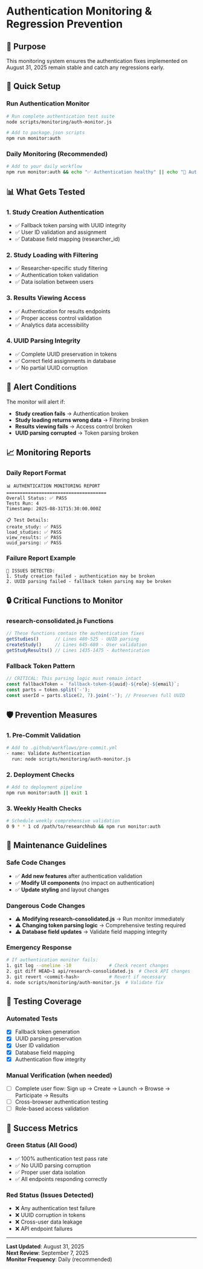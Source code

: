 # Authentication Monitoring & Regression Prevention

## 🎯 Purpose
This monitoring system ensures the authentication fixes implemented on August 31, 2025 remain stable and catch any regressions early.

## 🔧 Quick Setup

### Run Authentication Monitor
```bash
# Run complete authentication test suite
node scripts/monitoring/auth-monitor.js

# Add to package.json scripts
npm run monitor:auth
```

### Daily Monitoring (Recommended)
```bash
# Add to your daily workflow
npm run monitor:auth && echo "✅ Authentication healthy" || echo "🚨 Authentication issues detected"
```

## 📊 What Gets Tested

### 1. Study Creation Authentication
- ✅ Fallback token parsing with UUID integrity
- ✅ User ID validation and assignment
- ✅ Database field mapping (researcher_id)

### 2. Study Loading with Filtering
- ✅ Researcher-specific study filtering
- ✅ Authentication token validation
- ✅ Data isolation between users

### 3. Results Viewing Access
- ✅ Authentication for results endpoints
- ✅ Proper access control validation
- ✅ Analytics data accessibility

### 4. UUID Parsing Integrity
- ✅ Complete UUID preservation in tokens
- ✅ Correct field assignments in database
- ✅ No partial UUID corruption

## 🚨 Alert Conditions

The monitor will alert if:
- **Study creation fails** → Authentication broken
- **Study loading returns wrong data** → Filtering broken  
- **Results viewing fails** → Access control broken
- **UUID parsing corrupted** → Token parsing broken

## 📈 Monitoring Reports

### Daily Report Format
```
📊 AUTHENTICATION MONITORING REPORT
=====================================
Overall Status: ✅ PASS
Tests Run: 4
Timestamp: 2025-08-31T15:30:00.000Z

📋 Test Details:
create_study: ✅ PASS
load_studies: ✅ PASS  
view_results: ✅ PASS
uuid_parsing: ✅ PASS
```

### Failure Report Example
```
🚨 ISSUES DETECTED:
1. Study creation failed - authentication may be broken
2. UUID parsing failed - fallback token parsing may be broken
```

## 🔒 Critical Functions to Monitor

### research-consolidated.js Functions
```javascript
// These functions contain the authentication fixes
getStudies()      // Lines 480-525 - UUID parsing
createStudy()     // Lines 645-680 - User validation  
getStudyResults() // Lines 1435-1475 - Authentication
```

### Fallback Token Pattern
```javascript
// CRITICAL: This parsing logic must remain intact
const fallbackToken = `fallback-token-${uuid}-${role}-${email}`;
const parts = token.split('-');
const userId = parts.slice(2, 7).join('-'); // Preserves full UUID
```

## 🛡️ Prevention Measures

### 1. Pre-Commit Validation
```bash
# Add to .github/workflows/pre-commit.yml
- name: Validate Authentication
  run: node scripts/monitoring/auth-monitor.js
```

### 2. Deployment Checks
```bash
# Add to deployment pipeline
npm run monitor:auth || exit 1
```

### 3. Weekly Health Checks
```bash
# Schedule weekly comprehensive validation
0 9 * * 1 cd /path/to/researchhub && npm run monitor:auth
```

## 🔄 Maintenance Guidelines

### Safe Code Changes
- ✅ **Add new features** after authentication validation
- ✅ **Modify UI components** (no impact on authentication)
- ✅ **Update styling** and layout changes

### Dangerous Code Changes
- ⚠️ **Modifying research-consolidated.js** → Run monitor immediately
- ⚠️ **Changing token parsing logic** → Comprehensive testing required
- ⚠️ **Database field updates** → Validate field mapping integrity

### Emergency Response
```bash
# If authentication monitor fails:
1. git log --oneline -10              # Check recent changes
2. git diff HEAD~1 api/research-consolidated.js  # Check API changes
3. git revert <commit-hash>           # Revert if necessary
4. node scripts/monitoring/auth-monitor.js  # Validate fix
```

## 📝 Testing Coverage

### Automated Tests
- [x] Fallback token generation
- [x] UUID parsing preservation  
- [x] User ID validation
- [x] Database field mapping
- [x] Authentication flow integrity

### Manual Verification (when needed)
- [ ] Complete user flow: Sign up → Create → Launch → Browse → Participate → Results
- [ ] Cross-browser authentication testing
- [ ] Role-based access validation

## 🎯 Success Metrics

### Green Status (All Good)
- ✅ 100% authentication test pass rate
- ✅ No UUID parsing corruption
- ✅ Proper user data isolation
- ✅ All endpoints responding correctly

### Red Status (Issues Detected)
- ❌ Any authentication test failure
- ❌ UUID corruption in tokens
- ❌ Cross-user data leakage
- ❌ API endpoint failures

---

**Last Updated**: August 31, 2025  
**Next Review**: September 7, 2025  
**Monitor Frequency**: Daily (recommended)
